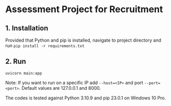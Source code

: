 # Assessment Project for Recruitment

## 1. Installation

Provided that Python and pip is installed, navigate to project directory and run ``` pip install -r requirements.txt ```

## 2. Run

``` uvicorn main:app ```

Note: If you want to run on a specific IP add ``` --host=<IP> ``` and port ``` --port=<port> ```. Default values are 127.0.0.1 and 8000.

The codes is tested against Python 3.10.9 and pip 23.0.1 on Windows 10 Pro.


